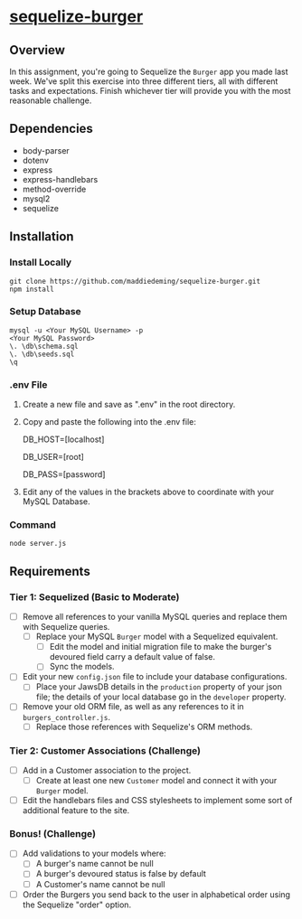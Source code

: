 # [sequelize-burger]()
## Overview
In this assignment, you're going to Sequelize the `Burger` app you made last week. We've split this exercise into three different tiers, all with different tasks and expectations. Finish whichever tier will provide you with the most reasonable challenge.
## Dependencies
* body-parser
* dotenv
* express
* express-handlebars
* method-override
* mysql2
* sequelize
## Installation
### Install Locally
```
git clone https://github.com/maddiedeming/sequelize-burger.git
npm install
```
### Setup Database
```
mysql -u <Your MySQL Username> -p
<Your MySQL Password>
\. \db\schema.sql
\. \db\seeds.sql
\q
```
### .env File
1. Create a new file and save as ".env" in the root directory.
2. Copy and paste the following into the .env file:

    DB_HOST=[localhost]

    DB_USER=[root]

    DB_PASS=[password]
3. Edit any of the values in the brackets above to coordinate with your MySQL Database.
### Command
`node server.js`
## Requirements
### Tier 1: Sequelized (Basic to Moderate)
- [ ] Remove all references to your vanilla MySQL queries and replace them with Sequelize queries.
  - [ ] Replace your MySQL `Burger` model with a Sequelized equivalent.
    - [ ] Edit the model and initial migration file to make the burger's devoured field carry a default value of false.
    - [ ] Sync the models.
- [ ] Edit your new `config.json` file to include your database configurations. 
  - [ ] Place your JawsDB details in the `production` property of your json file; the details of your local database go in the `developer` property.
- [ ] Remove your old ORM file, as well as any references to it in `burgers_controller.js`. 
  - [ ] Replace those references with Sequelize's ORM methods.
### Tier 2: Customer Associations (Challenge)
- [ ] Add in a Customer association to the project. 
  - [ ] Create at least one new `Customer` model and connect it with your `Burger` model.
- [ ] Edit the handlebars files and CSS stylesheets to implement some sort of additional feature to the site. 
### Bonus! (Challenge)
- [ ] Add validations to your models where:
  - [ ] A burger's name cannot be null
  - [ ] A burger's devoured status is false by default
  - [ ] A Customer's name cannot be null
- [ ] Order the Burgers you send back to the user in alphabetical order using the Sequelize "order" option.